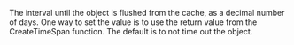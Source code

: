The interval until the object is flushed from the cache, as a decimal number of days. One way to set the value is to use the return value from the CreateTimeSpan function. The default is to not time out the object.
